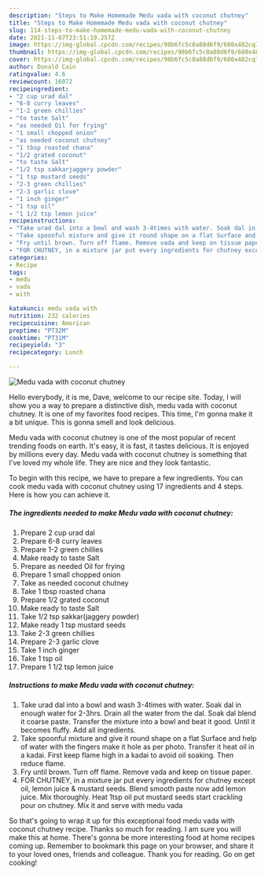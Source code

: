 ```yaml
---
description: "Steps to Make Homemade Medu vada with coconut chutney"
title: "Steps to Make Homemade Medu vada with coconut chutney"
slug: 114-steps-to-make-homemade-medu-vada-with-coconut-chutney
date: 2021-11-07T23:51:19.257Z
image: https://img-global.cpcdn.com/recipes/98b6fc5c0a88d6f9/680x482cq70/medu-vada-with-coconut-chutney-recipe-main-photo.jpg
thumbnail: https://img-global.cpcdn.com/recipes/98b6fc5c0a88d6f9/680x482cq70/medu-vada-with-coconut-chutney-recipe-main-photo.jpg
cover: https://img-global.cpcdn.com/recipes/98b6fc5c0a88d6f9/680x482cq70/medu-vada-with-coconut-chutney-recipe-main-photo.jpg
author: Donald Cain
ratingvalue: 4.6
reviewcount: 16072
recipeingredient:
- "2 cup urad dal"
- "6-8 curry leaves"
- "1-2 green chillies"
- "to taste Salt"
- "as needed Oil for frying"
- "1 small chopped onion"
- "as needed coconut chutney"
- "1 tbsp roasted chana"
- "1/2 grated coconut"
- "to taste Salt"
- "1/2 tsp sakkarjaggery powder"
- "1 tsp mustard seeds"
- "2-3 green chillies"
- "2-3 garlic clove"
- "1 inch ginger"
- "1 tsp oil"
- "1 1/2 tsp lemon juice"
recipeinstructions:
- "Take urad dal into a bowl and wash 3-4times with water. Soak dal in enough water for 2-3hrs. Drain all the water from the dal. Soak dal blend it coarse paste. Transfer the mixture into a bowl and beat it good. Until it becomes fluffy. Add all ingredients."
- "Take spoonful mixture and give it round shape on a flat Surface and help of water with the fingers make it hole as per photo. Transfer it heat oil in a kadai. First keep flame high in a kadai to avoid oil soaking. Then reduce flame."
- "Fry until brown. Turn off flame. Remove vada and keep on tissue paper."
- "FOR CHUTNEY, in a mixture jar put every ingredients for chutney except oil, lemon juice &amp; mustard seeds. Blend smooth paste now add lemon juice. Mix thoroughly. Heat 1tsp oil put mustard seeds start crackling pour on chutney. Mix it and serve with medu vada"
categories:
- Recipe
tags:
- medu
- vada
- with

katakunci: medu vada with 
nutrition: 232 calories
recipecuisine: American
preptime: "PT32M"
cooktime: "PT31M"
recipeyield: "3"
recipecategory: Lunch

---
```



![Medu vada with coconut chutney](https://img-global.cpcdn.com/recipes/98b6fc5c0a88d6f9/680x482cq70/medu-vada-with-coconut-chutney-recipe-main-photo.jpg)

Hello everybody, it is me, Dave, welcome to our recipe site. Today, I will show you a way to prepare a distinctive dish, medu vada with coconut chutney. It is one of my favorites food recipes. This time, I'm gonna make it a bit unique. This is gonna smell and look delicious.

Medu vada with coconut chutney is one of the most popular of recent trending foods on earth. It's easy, it is fast, it tastes delicious. It is enjoyed by millions every day. Medu vada with coconut chutney is something that I've loved my whole life. They are nice and they look fantastic.




To begin with this recipe, we have to prepare a few ingredients. You can cook medu vada with coconut chutney using 17 ingredients and 4 steps. Here is how you can achieve it.

<!--inarticleads1-->

##### The ingredients needed to make Medu vada with coconut chutney:

1. Prepare 2 cup urad dal
1. Prepare 6-8 curry leaves
1. Prepare 1-2 green chillies
1. Make ready to taste Salt
1. Prepare as needed Oil for frying
1. Prepare 1 small chopped onion
1. Take as needed coconut chutney
1. Take 1 tbsp roasted chana
1. Prepare 1/2 grated coconut
1. Make ready to taste Salt
1. Take 1/2 tsp sakkar(jaggery powder)
1. Make ready 1 tsp mustard seeds
1. Take 2-3 green chillies
1. Prepare 2-3 garlic clove
1. Take 1 inch ginger
1. Take 1 tsp oil
1. Prepare 1 1/2 tsp lemon juice




<!--inarticleads2-->

##### Instructions to make Medu vada with coconut chutney:

1. Take urad dal into a bowl and wash 3-4times with water. Soak dal in enough water for 2-3hrs. Drain all the water from the dal. Soak dal blend it coarse paste. Transfer the mixture into a bowl and beat it good. Until it becomes fluffy. Add all ingredients.
1. Take spoonful mixture and give it round shape on a flat Surface and help of water with the fingers make it hole as per photo. Transfer it heat oil in a kadai. First keep flame high in a kadai to avoid oil soaking. Then reduce flame.
1. Fry until brown. Turn off flame. Remove vada and keep on tissue paper.
1. FOR CHUTNEY, in a mixture jar put every ingredients for chutney except oil, lemon juice &amp; mustard seeds. Blend smooth paste now add lemon juice. Mix thoroughly. Heat 1tsp oil put mustard seeds start crackling pour on chutney. Mix it and serve with medu vada




So that's going to wrap it up for this exceptional food medu vada with coconut chutney recipe. Thanks so much for reading. I am sure you will make this at home. There's gonna be more interesting food at home recipes coming up. Remember to bookmark this page on your browser, and share it to your loved ones, friends and colleague. Thank you for reading. Go on get cooking!
